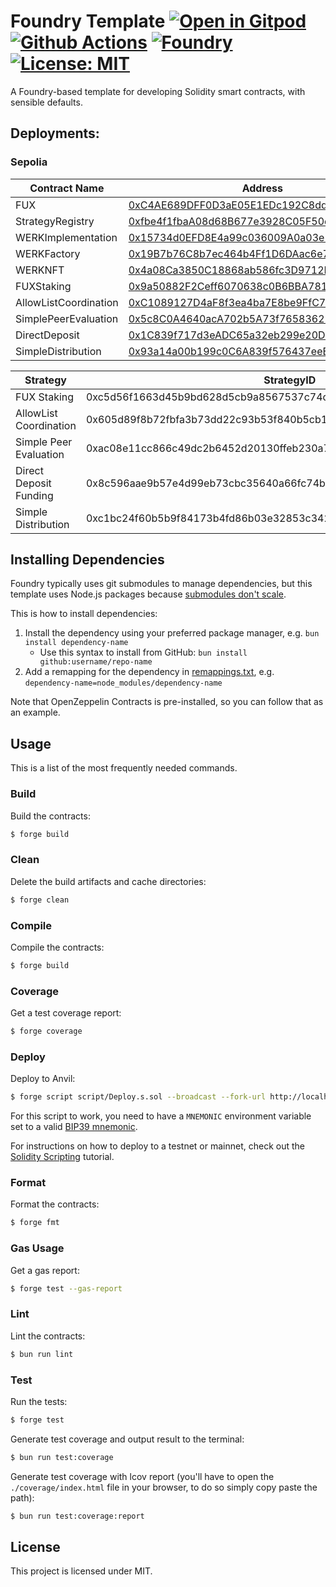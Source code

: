 # Foundry Template [![Open in Gitpod][gitpod-badge]][gitpod] [![Github Actions][gha-badge]][gha] [![Foundry][foundry-badge]][foundry] [![License: MIT][license-badge]][license]

[gitpod]: https://gitpod.io/#https://github.com/bitbeckers/fux-workstream-6551
[gitpod-badge]: https://img.shields.io/badge/Gitpod-Open%20in%20Gitpod-FFB45B?logo=gitpod
[gha]: https://github.com/bitbeckers/fux-workstream-6551/actions
[gha-badge]: https://github.com/bitbeckers/fux-workstream-6551/actions/workflows/ci.yml/badge.svg
[foundry]: https://getfoundry.sh/
[foundry-badge]: https://img.shields.io/badge/Built%20with-Foundry-FFDB1C.svg
[license]: https://opensource.org/licenses/MIT
[license-badge]: https://img.shields.io/badge/License-MIT-blue.svg

A Foundry-based template for developing Solidity smart contracts, with sensible defaults.

## Deployments:

### Sepolia

| Contract Name         | Address                                                                                                                       |
| --------------------- | ----------------------------------------------------------------------------------------------------------------------------- |
| FUX                   | [0xC4AE689DFF0D3aE05E1EDc192C8ddA5104D3fEc5](https://sepolia.etherscan.io/address/0xC4AE689DFF0D3aE05E1EDc192C8ddA5104D3fEc5) |
| StrategyRegistry      | [0xfbe4f1fbaA08d68B677e3928C05F50d0450A0B4a](https://sepolia.etherscan.io/address/0xfbe4f1fbaA08d68B677e3928C05F50d0450A0B4a) |
| WERKImplementation    | [0x15734d0EFD8E4a99c036009A0a03e195a092dC51](https://sepolia.etherscan.io/address/0x15734d0EFD8E4a99c036009A0a03e195a092dC51) |
| WERKFactory           | [0x19B7b76C8b7ec464b4Ff1D6DAac6e731C067073D](https://sepolia.etherscan.io/address/0x19B7b76C8b7ec464b4Ff1D6DAac6e731C067073D) |
| WERKNFT               | [0x4a08Ca3850C18868ab586fc3D9712Fac621593B3](https://sepolia.etherscan.io/address/0x4a08Ca3850C18868ab586fc3D9712Fac621593B3) |
| FUXStaking            | [0x9a50882F2Ceff6070638c0B6BBA7819AA3d5783a](https://sepolia.etherscan.io/address/0x9a50882F2Ceff6070638c0B6BBA7819AA3d5783a) |
| AllowListCoordination | [0xC1089127D4aF8f3ea4ba7E8be9FfC764a35198E8](https://sepolia.etherscan.io/address/0xC1089127D4aF8f3ea4ba7E8be9FfC764a35198E8) |
| SimplePeerEvaluation  | [0x5c8C0A4640acA702b5A73f76583622821c48432B](https://sepolia.etherscan.io/address/0x5c8C0A4640acA702b5A73f76583622821c48432B) |
| DirectDeposit         | [0x1C839f717d3eADC65a32eb299e20D5B174B63157](https://sepolia.etherscan.io/address/0x1C839f717d3eADC65a32eb299e20D5B174B63157) |
| SimpleDistribution    | [0x93a14a00b199c0C6A839f576437eeEd4C10d7c4C](https://sepolia.etherscan.io/address/0x93a14a00b199c0C6A839f576437eeEd4C10d7c4C) |

| Strategy               | StrategyID                                                         |
| ---------------------- | ------------------------------------------------------------------ |
| FUX Staking            | 0xc5d56f1663d45b9bd628d5cb9a8567537c74d0499888ae2f3ba92f5b1ab8a1da |
| AllowList Coordination | 0x605d89f8b72fbfa3b73dd22c93b53f840b5cb13a21e73440e6ea59da5692e79f |
| Simple Peer Evaluation | 0xac08e11cc866c49dc2b6452d20130ffeb230a76af653e43dd6c4498f836ae021 |
| Direct Deposit Funding | 0x8c596aae9b57e4d99eb73cbc35640a66fc74b08189da60188008fe44ce424d3b |
| Simple Distribution    | 0xc1bc24f60b5b9f84173b4fd86b03e32853c342133a4749eec79714cb413df34a |

## Installing Dependencies

Foundry typically uses git submodules to manage dependencies, but this template uses Node.js packages because
[submodules don't scale](https://twitter.com/PaulRBerg/status/1736695487057531328).

This is how to install dependencies:

1. Install the dependency using your preferred package manager, e.g. `bun install dependency-name`
   - Use this syntax to install from GitHub: `bun install github:username/repo-name`
2. Add a remapping for the dependency in [remappings.txt](./remappings.txt), e.g.
   `dependency-name=node_modules/dependency-name`

Note that OpenZeppelin Contracts is pre-installed, so you can follow that as an example.

## Usage

This is a list of the most frequently needed commands.

### Build

Build the contracts:

```sh
$ forge build
```

### Clean

Delete the build artifacts and cache directories:

```sh
$ forge clean
```

### Compile

Compile the contracts:

```sh
$ forge build
```

### Coverage

Get a test coverage report:

```sh
$ forge coverage
```

### Deploy

Deploy to Anvil:

```sh
$ forge script script/Deploy.s.sol --broadcast --fork-url http://localhost:8545
```

For this script to work, you need to have a `MNEMONIC` environment variable set to a valid
[BIP39 mnemonic](https://iancoleman.io/bip39/).

For instructions on how to deploy to a testnet or mainnet, check out the
[Solidity Scripting](https://book.getfoundry.sh/tutorials/solidity-scripting.html) tutorial.

### Format

Format the contracts:

```sh
$ forge fmt
```

### Gas Usage

Get a gas report:

```sh
$ forge test --gas-report
```

### Lint

Lint the contracts:

```sh
$ bun run lint
```

### Test

Run the tests:

```sh
$ forge test
```

Generate test coverage and output result to the terminal:

```sh
$ bun run test:coverage
```

Generate test coverage with lcov report (you'll have to open the `./coverage/index.html` file in your browser, to do so
simply copy paste the path):

```sh
$ bun run test:coverage:report
```

## License

This project is licensed under MIT.

